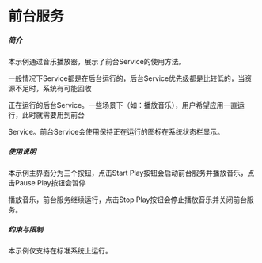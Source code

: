 # 前台服务<a name="ZH-CN_TOPIC_0000001117613318"></a>



##### 简介<a name="section9511023719"></a>

本示例通过音乐播放器，展示了前台Service的使用方法。

一般情况下Service都是在后台运行的，后台Service优先级都是比较低的，当资源不足时，系统有可能回收

正在运行的后台Service。一些场景下（如：播放音乐），用户希望应用一直运行，此时就需要用到前台

Service。前台Service会使用保持正在运行的图标在系统状态栏显示。

##### 使用说明<a name="section182537201392"></a>

本示例主界面分为三个按钮，点击Start Play按钮会启动前台服务并播放音乐，点击Pause Play按钮会暂停

播放音乐，前台服务继续运行，点击Stop Play按钮会停止播放音乐并关闭前台服务。

##### 约束与限制<a name="section8621026154010"></a>

本示例仅支持在标准系统上运行。
